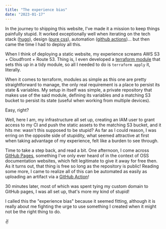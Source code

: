 ```yaml
---
title: "The experience bias"
date: "2023-01-17"
---
```


In the journey to shipping this website, I've made it a mission to keep things painfully stupid.
It worked exceptionally well when iterating on the tech stack ([hugo](https://gohugo.io/)), design ([pure css](https://purecss.io/)), automation ([github actions](https://docs.github.com/en/actions))... but then came the time I had to deploy all this.

When I think of deploying a static website, my experience screams AWS S3 + Cloudfront + Route 53.
Thing is, I even developed a [terraform module](https://github.com/marc-mrt/infrastructure-modules/tree/master/modules/aws_static_website) that sets this up in a tidy module, so all I needed to do is `terraform apply` it, literally.

When it comes to terraform, modules as simple as this one are pretty straightforward to manage, the only real requirement is a place to persist its state & variables. My setup in itself was simple, a private repository that makes use of the said module, defining its variables and a matching S3 bucket to persist its state (useful when working from multiple devices).

Easy, right?

Well, here I am, my infrastructure all set up, creating an IAM user to grant access to my CI and push the static assets to the matching S3 bucket, and it hits me: wasn't this supposed to be stupid? As far as I could reason, I was erring on the opposite side of stupidity, what seemed attractive at first when taking advantage of my experience, felt like a burden to see through.

Time to take a step back, and read a bit. One afternoon, I come across [GitHub Pages](https://pages.github.com/), something I've only ever heard of in the context of OSS documentation websites, which felt legitimate to give it away for free then. As it turns out, that thing is free so long as the repository is public! Reading some more, I came to realize all of this can be automated as easily as uploading an artifact via a [GitHub Action](https://github.com/actions/upload-pages-artifact)!

30 minutes later, most of which was spent tying my custom domain to GitHub pages, I was all set up, that's more my kind of stupid!

I called this the "experience bias" because it seemed fitting, although it is really about me fighting the urge to use something I created when it might not be the right thing to do.

✌️
